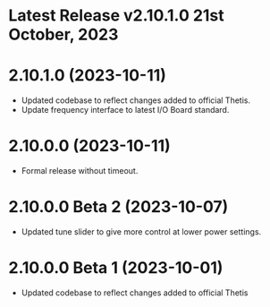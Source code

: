 # Latest Release v2.10.1.0  21st October, 2023

# 2.10.1.0 (2023-10-11)
- Updated codebase to reflect changes added to official Thetis.
- Update frequency interface to latest I/O Board standard.

# 2.10.0.0 (2023-10-11)
- Formal release without timeout.

# 2.10.0.0 Beta 2 (2023-10-07)
- Updated tune slider to give more control at lower power settings.

# 2.10.0.0 Beta 1 (2023-10-01)
- Updated codebase to reflect changes added to official Thetis



